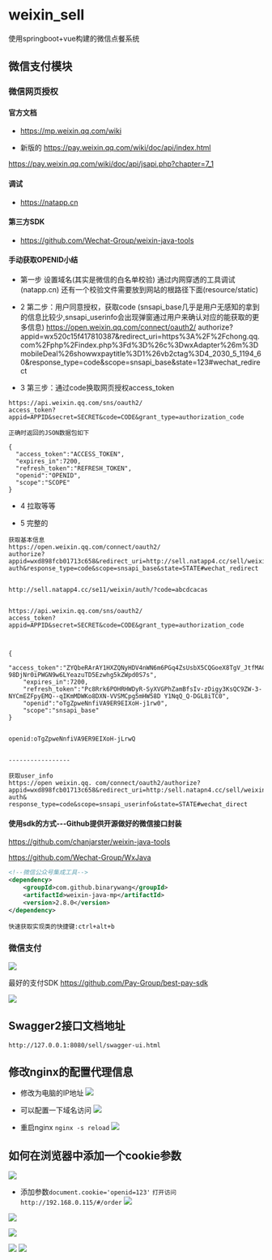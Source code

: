 # weixin_sell
使用springboot+vue构建的微信点餐系统


## 微信支付模块

### 微信网页授权

#### 官方文档
- https://mp.weixin.qq.com/wiki

- 新版的
https://pay.weixin.qq.com/wiki/doc/api/index.html

https://pay.weixin.qq.com/wiki/doc/api/jsapi.php?chapter=7_1

#### 调试
- https://natapp.cn


#### 第三方SDK
- https://github.com/Wechat-Group/weixin-java-tools



#### 手动获取OPENID小结
- 第一步  设置域名(其实是微信的白名单校验)
通过内网穿透的工具调试(natapp.cn)
还有一个校验文件需要放到网站的根路径下面(resource/static)


- 2 第二步：用户同意授权，获取code  (snsapi_base几乎是用户无感知的拿到的信息比较少,snsapi_userinfo会出现弹窗通过用户来确认对应的能获取的更多信息)
https://open.weixin.qq.com/connect/oauth2/
authorize?appid=wx520c15f417810387&redirect_uri=https%3A%2F%2Fchong.qq.com%2Fphp%2Findex.php%3Fd%3D%26c%3DwxAdapter%26m%3DmobileDeal%26showwxpaytitle%3D1%26vb2ctag%3D4_2030_5_1194_60&response_type=code&scope=snsapi_base&state=123#wechat_redirect


- 3 第三步：通过code换取网页授权access_token
```
https://api.weixin.qq.com/sns/oauth2/
access_token?appid=APPID&secret=SECRET&code=CODE&grant_type=authorization_code
```

`正确时返回的JSON数据包如下`
```
{
  "access_token":"ACCESS_TOKEN",
  "expires_in":7200,
  "refresh_token":"REFRESH_TOKEN",
  "openid":"OPENID",
  "scope":"SCOPE" 
}

```

- 4 拉取等等



- 5 完整的
```
获取基本信息
https://open.weixin.qq.com/connect/oauth2/
authorize?appid=wxd898fcb01713c658&redirect_uri=http://sell.natapp4.cc/sell/weixin/
auth&response_type=code&scope=snsapi_base&state=STATE#wechat_redirect 


http://sell.natapp4.cc/se11/weixin/auth/?code=abcdcacas 


https://api.weixin.qq.com/sns/oauth2/
access_token?appid=APPID&secret=SECRET&code=CODE&grant_type=authorization_code



{
    "access_token":"ZYQbeRArAY1HXZQNyHDV4nWN6m6PGq4ZsUsbX5CQGoeX8TgV_JtfMACSIKHXKWAdqpS-98DjNr0iPWGN9w6LYeazuTD5Ezwhg5kZWpd0S7s",
    "expires_in":7200,
    "refresh_token":"Pc8Rrk6POHRHWDyR-SyXVGPhZamBfsIv-zDigy3KsQC9ZW-3-NYCmEZFpyEMQ--qIKmMDWKo8DXN-VVSMCpg5mHW58D Y1NqQ_Q-DGL8iTC0",
    "openid":"oTgZpweNnfiVA9ER9EIXoH-j1rw0",
    "scope":"snsapi_base"
}


openid:oTgZpweNnfiVA9ER9EIXoH-jLrwQ


-----------------

获取user_info
https://open weixin.qq. com/connect/oauth2/authorize?
appid=wxd898fcb01713c658&redirect_uri=http:/sell.natapn4.cc/sell/weixin/
auth& response_type=code&scope=snsapi_userinfo&state=STATE#wechat_direct

```


#### 使用sdk的方式---Github提供开源做好的微信接口封装
https://github.com/chanjarster/weixin-java-tools

https://github.com/Wechat-Group/WxJava

```pom.xml
<!--微信公众号集成工具-->
<dependency>
    <groupId>com.github.binarywang</groupId>
    <artifactId>weixin-java-mp</artifactId>
    <version>2.8.0</version>
</dependency>
```

`快速获取实现类的快捷键:ctrl+alt+b`


### 微信支付
![](https://img2020.cnblogs.com/blog/1231979/202003/1231979-20200322141332288-1412655356.png)


最好的支付SDK
https://github.com/Pay-Group/best-pay-sdk


![](https://img2020.cnblogs.com/blog/1231979/202003/1231979-20200323064500789-1813193533.png)



## Swagger2接口文档地址
```
http://127.0.0.1:8080/sell/swagger-ui.html
```


## 修改nginx的配置代理信息
- 修改为电脑的IP地址
![](https://img2020.cnblogs.com/blog/1231979/202003/1231979-20200313220553288-208526422.png)

- 可以配置一下域名访问
![](https://img2020.cnblogs.com/blog/1231979/202003/1231979-20200313220822228-1215622538.png)


- 重启nginx
`nginx -s reload`
![](https://img2020.cnblogs.com/blog/1231979/202003/1231979-20200313220624901-966618668.png)


## 如何在浏览器中添加一个cookie参数

![](https://img2020.cnblogs.com/blog/1231979/202003/1231979-20200313215952453-1470479590.png)


- 添加参数`document.cookie='openid=123'`
`打开访问 http://192.168.0.115/#/order`
![](https://img2020.cnblogs.com/blog/1231979/202003/1231979-20200313220143701-2127007982.png)

![](https://img2020.cnblogs.com/blog/1231979/202003/1231979-20200313220040684-2050416951.png)

![](https://img2020.cnblogs.com/blog/1231979/202003/1231979-20200313220310944-205919795.png)

![](https://img2020.cnblogs.com/blog/1231979/202003/1231979-20200313220404016-794162081.png)
![](https://img2020.cnblogs.com/blog/1231979/202003/1231979-20200313220433203-1903780249.png)
